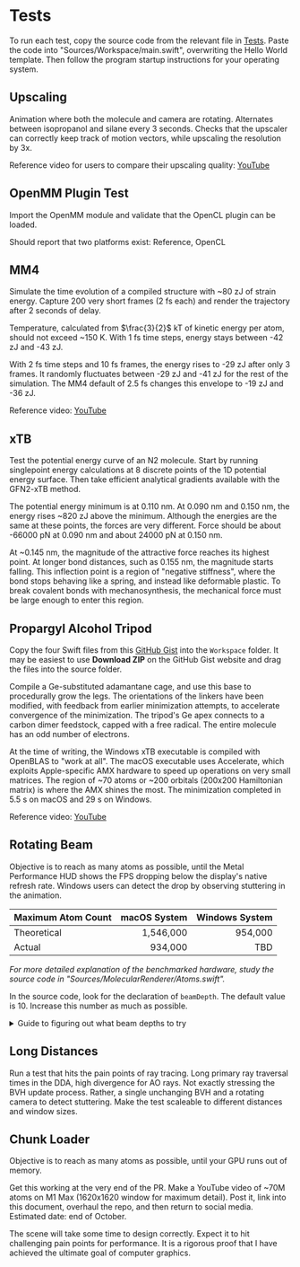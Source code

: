 # Tests

To run each test, copy the source code from the relevant file in [Tests](./Tests). Paste the code into "Sources/Workspace/main.swift", overwriting the Hello World template. Then follow the program startup instructions for your operating system.

## Upscaling

Animation where both the molecule and camera are rotating. Alternates between isopropanol and silane every 3 seconds. Checks that the upscaler can correctly keep track of motion vectors, while upscaling the resolution by 3x.

Reference video for users to compare their upscaling quality: [YouTube](https://www.youtube.com/shorts/4LudSkOQRgs)

## OpenMM Plugin Test

Import the OpenMM module and validate that the OpenCL plugin can be loaded.

Should report that two platforms exist: Reference, OpenCL

## MM4

Simulate the time evolution of a compiled structure with ~80 zJ of strain energy. Capture 200 very short frames (2 fs each) and render the trajectory after 2 seconds of delay.

Temperature, calculated from $\frac{3}{2}$ kT of kinetic energy per atom, should not exceed ~150 K. With 1 fs time steps, energy stays between -42 zJ and -43 zJ.

With 2 fs time steps and 10 fs frames, the energy rises to -29 zJ after only 3 frames. It randomly fluctuates between -29 zJ and -41 zJ for the rest of the simulation. The MM4 default of 2.5 fs changes this envelope to -19 zJ and -36 zJ.

Reference video: [YouTube](https://www.youtube.com/shorts/JQeyLJWGyVU)

## xTB

Test the potential energy curve of an N2 molecule. Start by running singlepoint energy calculations at 8 discrete points of the 1D potential energy surface. Then take efficient analytical gradients available with the GFN2-xTB method.

The potential energy minimum is at 0.110 nm. At 0.090 nm and 0.150 nm, the energy rises ~820 zJ above the minimum. Although the energies are the same at these points, the forces are very different. Force should be about -66000 pN at 0.090 nm and about 24000 pN at 0.150 nm.

At ~0.145 nm, the magnitude of the attractive force reaches its highest point. At longer bond distances, such as 0.155 nm, the magnitude starts falling. This inflection point is a region of "negative stiffness", where the bond stops behaving like a spring, and instead like deformable plastic. To break covalent bonds with mechanosynthesis, the mechanical force must be large enough to enter this region.

## Propargyl Alcohol Tripod

Copy the four Swift files from this [GitHub Gist](https://gist.github.com/philipturner/5bd74838b1018ae68d23110622407a42) into the `Workspace` folder. It may be easiest to use <b>Download ZIP</b> on the GitHub Gist website and drag the files into the source folder.

Compile a Ge-substituted adamantane cage, and use this base to procedurally grow the legs. The orientations of the linkers have been modified, with feedback from earlier minimization attempts, to accelerate convergence of the minimization. The tripod's Ge apex connects to a carbon dimer feedstock, capped with a free radical. The entire molecule has an odd number of electrons.

At the time of writing, the Windows xTB executable is compiled with OpenBLAS to "work at all". The macOS executable uses Accelerate, which exploits Apple-specific AMX hardware to speed up operations on very small matrices. The region of ~70 atoms or ~200 orbitals (200x200 Hamiltonian matrix) is where the AMX shines the most. The minimization completed in 5.5 s on macOS and 29 s on Windows.

Reference video: [YouTube](https://www.youtube.com/shorts/rV1UGau20xQ)

## Rotating Beam

Objective is to reach as many atoms as possible, until the Metal Performance HUD shows the FPS dropping below the display's native refresh rate. Windows users can detect the drop by observing stuttering in the animation.

| Maximum Atom Count | macOS System | Windows System |
| ------------------ | -----------: | -------------: |
| Theoretical        | 1,546,000    | 954,000        |
| Actual             | 934,000      | TBD            |

_For more detailed explanation of the benchmarked hardware, study the source code in "Sources/MolecularRenderer/Atoms.swift"._

In the source code, look for the declaration of `beamDepth`. The default value is 10. Increase this number as much as possible.

<details>
<summary>Guide to figuring out what beam depths to try</summary>

| Beam Depth | Atom Count |
| :--------: | ---------: |
| 1   | 27,830    |
| 2   | 44,007    |
| 3   | 60,184    |
| 4   | 76,361    |
| 6   | 108,715   |
| 8   | 141,069   |
| 12  | 204,777   |
| 16  | 270,485   |
| 24  | 399,901   |
| 32  | 529,317   |
| 40  | 658,733   |
| 48  | 788,149   |
| 56  | 917,565   |
| 64  | 1,046,981 |
| 80  | 1,305,813 |
| 96  | 1,564,645 |
| 112 | 1,823,477 |

</details>

## Long Distances

Run a test that hits the pain points of ray tracing. Long primary ray traversal times in the DDA, high divergence for AO rays. Not exactly stressing the BVH update process. Rather, a single unchanging BVH and a rotating camera to detect stuttering. Make the test scaleable to different distances and window sizes.

## Chunk Loader

Objective is to reach as many atoms as possible, until your GPU runs out of memory.

Get this working at the very end of the PR. Make a YouTube video of ~70M atoms on M1 Max (1620x1620 window for maximum detail). Post it, link into this document, overhaul the repo, and then return to social media. Estimated date: end of October.

The scene will take some time to design correctly. Expect it to hit challenging pain points for performance. It is a rigorous proof that I have achieved the ultimate goal of computer graphics.
